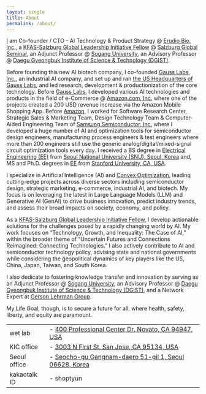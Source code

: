 ```yaml
---
layout: single
title: About
permalink: /about/
---
```


<head>
	<link rel="stylesheet" href="/resource/styles.css">
</head>

<p>
	<a href="https://www.linkedin.com/in/sungheeyun/">I</a> am Co-founder / CTO - AI Technology &amp; Product Strategy
	@
	<a href="https://sungheeyun-erudio.github.io/">Erudio Bio, Inc.</a>,
	a <a href="https://www.salzburgglobal.org/multi-year-series/kfas/pageId/10834">KFAS-Salzburg Global Leadership Initiative Fellow</a>
	@
	<a href="https://www.salzburgglobal.org/">Salzburg Global Seminar</a>,
	an Adjunct Professor
	@
	<a href="https://ee.sogang.ac.kr/eng/employee/professor03.php">Sogang University</a>,
	an Advisory Professor
	@
	<a href="https://www.dgist.ac.kr/en_eecs/?bo_table=eng2_1&sca=Advisory+Professor">Daegu Gyeongbuk Institute of Science &amp; Technology (DGIST)</a>.
</p>
<p>
	Before founding this new AI biotech company,
	I co-founded <a href="https://www.gausslabs.ai/">Gauss Labs, Inc.</a>, an industrial AI company,
	and set up and ran <a href="https://maps.app.goo.gl/v2cLgonB46fL9CPh8">the US Headquarters of Gauss Labs</a>,
	and
	led research, development &amp; productionization of the core technology.
	Before <a href="https://www.gausslabs.ai/">Gauss Labs</a>, I developed various AI technologies and products
	in the field of e-Commerce @ <a href="https://www.amazon.com/">Amazon.com, Inc.</a> where one of the projects
	created a 200 USD revenue increase via the Amazon Mobile Shopping App.
	Before <a href="https:///www.amazon.com/">Amazon</a>,
	I worked for
		Software Research Center,
		Strategic Sales &amp; Marketing Team,
		Design Technology Team
		&amp;
		Computer-Aided Engineering Team
		of <a href="https://semiconductor.samsung.com/">Samsung Semiconductor, Inc.</a>
	where
		I developed a huge number of
		AI and optimization tools
		for semiconductor design engineers, manufacturing process engineers &amp; test engineers
	where
		more than 200 engineers still use the generic analog/digital/mixed-signal circuit optimization tools
		every day.
	I received a BS degree
	in <a href="https://eng.snu.ac.kr/snuEng/main/contents.do?menuNo=200084">Electrical Engineering (EE)</a>
	from <a href="https://en.snu.ac.kr/index.html">Seoul National University (SNU), Seoul, Korea</a>
	and,
	MS and Ph.D. degrees in <a href="https://ee.stanford.edu/">EE</a>
	from <a href="http://stanford.edu">Stanford University, CA, USA</a>.
</p>

<p>
I specialize in Artificial Intelligence (AI) and <a href="https://ee.stanford.edu/">Convex Optimization</a>, leading cutting-edge projects across diverse sectors including semiconductor design, strategic marketing, e-commerce, industrial AI, and biotech. My focus is on leveraging the latest in Large Language Models (LLM) and Generative AI (GenAI) to drive business innovation, predict industry trends, and assess their broad impacts on society, economy, and policy.
</p>

<p>
As a <a href="https://www.salzburgglobal.org/news/latest-news/article/introducing-the-second-cohort-of-the-kfas-salzburg-global-leadership-initiative">KFAS-Salzburg Global Leadership Initiative Fellow</a>, I develop actionable solutions for the challenges posed by a rapidly changing world by AI.
<!--The KFAS-Salzburg Global Leadership Initiative plays a crucial role in equipping leaders with the skills to navigate the complexities of our evolving world.-->
My work focuses on &ldquo;Technology, Growth, and Inequality: The Case of AI,&rdquo; within the broader theme of &ldquo;Uncertain Futures and Connections Reimagined: Connecting Technologies.&rdquo; I also actively contribute to AI and semiconductor technology policy, advising state and national governments while considering the geopolitical dynamics of key players like the US, China, Japan, Taiwan, and South Korea.
<!--I address the challenges posed by our rapidly changing world as KFAS-Salzburg Global Leadership Initiative Leader at Salzburg Global Seminar where I work developing actionable solutions under the theme "Technology, Growth, and Inequality: The Case of AI" under larger them "Uncertain Futures and Connections Reimagined: Connecting Technologies". I actively contribute to state and government policy-making on AI and semiconductor technology, considering geopolitical dynamics among key global players like the US, China, Japan, Taiwan, and South Korea.-->
</p>

<p>
	I also dedicate to fostering knowledge transfer and innovation
	by serving as an Adjunct Professor
	@ <a href="https://ee.sogang.ac.kr/eng/employee/professor03.php">Sogang University</a>,
	an Advisory Professor
	@ <a href="https://www.dgist.ac.kr/en_eecs/?bo_table=eng2_1&sca=Advisory+Professor">Daegu Gyeongbuk Institute of Science &amp; Technology (DGIST)</a>,
	and a Network Expert at <a href="https://glginsights.com/">Gerson Lehrman Group</a>.
</p>

<p>
	My Life Goal, though, is to secure a future for all, where health, safety, liberty, and equity are paramount.
</p>

<!--
&ndash; kakaotalk ID - shoptyun
<br>
&ndash; wet lab - <a href="https://maps.app.goo.gl/Am64VJtCjxss6Vgz8">400 Professional Center Dr, Novato, CA 94947, USA</a>
<br>
&ndash; KIC office - <a href="https://maps.app.goo.gl/EQR3rsKcMmDqNELH6">3003 N First St, San Jose, CA 95134, USA</a>
<br>
&ndash; Seoul office - <a href="https://naver.me/GPrFr8UZ">Seocho-gu Gangnam-daero 51-gil 1, Seoul 06628, Korea</a>
-->

<table class="borderless-table">
<tr>
	<td>wet lab</td><td>- <a href="https://maps.app.goo.gl/Am64VJtCjxss6Vgz8">400 Professional Center Dr, Novato, CA 94947, USA</a></td>
</tr>
<tr>
	<td>KIC office</td><td>- <a href="https://maps.app.goo.gl/EQR3rsKcMmDqNELH6">3003 N First St, San Jose, CA 95134, USA</a></td>
</tr>
<tr>
	<td>Seoul office</td><td>- <a href="https://naver.me/GPrFr8UZ">Seocho-gu Gangnam-daero 51-gil 1, Seoul 06628, Korea</a></td>
</tr>
<tr>
	<td>kakaotalk ID</td><td>- shoptyun</td>
</tr>
</table>

